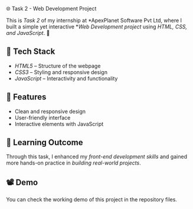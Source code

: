 🌐 Task 2 - Web Development Project  

This is *Task 2* of my internship at *ApexPlanet Software Pvt Ltd, where I built a simple yet interactive **Web Development project* using *HTML, CSS, and JavaScript*. 🚀  

## 🔧 Tech Stack  
- *HTML5* – Structure of the webpage  
- *CSS3* – Styling and responsive design  
- *JavaScript* – Interactivity and functionality  

## 📌 Features  
- Clean and responsive design  
- User-friendly interface  
- Interactive elements with JavaScript  

## 🎯 Learning Outcome  
Through this task, I enhanced my *front-end development skills* and gained more hands-on practice in *building real-world projects*.  

## 📽 Demo  
You can check the working demo of this project in the repository files.
